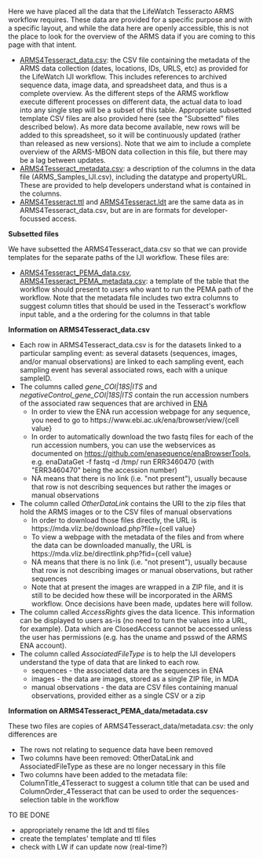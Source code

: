 Here we have placed all the data that the LifeWatch Tesseracto ARMS workflow requires. These data are provided for a specific purpose and with a specific layout, and while the data here are openly accessible, this is not the place to look for the overview of the ARMS data if you are coming to this page with that intent. 

* [ARMS4Tesseract_data.csv](https://raw.githubusercontent.com/arms-mbon/Data/main/LifeWatch/ARMS4Tesseract_data.csv): the CSV file containing the metadata of the ARMS data collection (dates, locations, IDs, URLS, etc) as provided for the LifeWatch IJI workflow. This includes references to archived sequence data, image data, and spreadsheet data, and thus is a complete overview. As the different steps of the ARMS workflow execute different processes on different data, the actual data to load into any single step will be a subset of this table. Appropriate subsetted template CSV files are also provided here (see the "Subsetted" files described below). As more data become available, new rows will be added to this spreadsheet, so it will be continuously updated (rather than released as new versions). Note that we aim to include a complete overview of the ARMS-MBON data collection in this file, but there may be a lag between updates. 
* [ARMS4Tesseract_metadata.csv](https://raw.githubusercontent.com/arms-mbon/Data/main/LifeWatch/ARMS4Tesseract_metadata.csv): a description of the columns in the data file (ARMS_Samples_IJI.csv), including the datatype and propertyURL. These are provided to help developers understand what is contained in the columns. 
* [ARMS4Tesseract.ttl](https://raw.githubusercontent.com/arms-mbon/Data/main/LifeWatch/ARMS4Tesseract.ttl) and [ARMS4Tesseract.ldt](https://raw.githubusercontent.com/arms-mbon/Data/main/LifeWatch/ARMS4Tesseract.ldt) are the same data as in ARMS4Tesseract_data.csv, but are in are formats for developer-focussed access. 


**Subsetted files** 

We have subsetted the ARMS4Tesseract_data.csv so that we can provide templates for the separate paths of the IJI workflow. These files are:
* [ARMS4Tesseract_PEMA_data.csv](https://raw.githubusercontent.com/arms-mbon/Data/main/LifeWatch/ARMS4Tesseract_PEMA_data.csv), [ARMS4Tesseract_PEMA_metadata.csv](https://raw.githubusercontent.com/arms-mbon/Data/main/LifeWatch/ARMS4Tesseract_PEMA_metadata.csv): a template of the table that the workflow should present to users who want to run the PEMA path of the workflow. Note that the metadata file includes two extra columns to suggest column titles that should be used in the Tesseract's workflow input table, and a the ordering for the columns in that table
<!--
* ARMS4IJI_Template4Images_data.csv, ARMS4IJI_Template4Images_metadata.csv: is a template of the table that the workflow should present to users who want to run the Image analysis path of the workflow (which does not yet exist). Note that the metadata files includes additional information to that taken from the overview file (ARMS_Samples_IJI_description.csv), to carry information specific to displaying the data in the table in the Tesseracto workflow
* ARMS4IJI_Template4ManualObs_data.csv, ARMS4IJI_Template4ManualObs_metadata.csv: is a template of the table that the workflow should present to users who want to run the manual observations path of the workflow (which does not yet exist). Note that the metadata files includes additional information to that taken from the overview file (ARMS_Samples_IJI_description.csv), to carry information specific to displaying the data in the table in the Tesseracto workflow
-->

**Information on ARMS4Tesseract_data.csv**
* Each row in ARMS4Tesseract_data.csv is for the datasets linked to a particular sampling event: as several datasets (sequences, images, and/or manual observations) are linked to each sampling event, each sampling event has several associated rows, each with a unique sampleID. 
* The columns called _gene_COI|18S|ITS_ and _negativeControl_gene_COI|18S|ITS_ contain the run accession numbers of the associated raw sequences that are archived in [ENA](https://www.ebi.ac.uk/ena/browser/home)
    * In order to view the ENA run accession webpage for any sequence, you need to go to https<nowiki>://www<nowiki>.ebi<nowiki>.ac<nowiki>.uk/ena/browser/view/{cell value} 
    * In order to automatically download the two fastq files for each of the run accession numbers, you can use the webservices as documented on https://github.com/enasequence/enaBrowserTools, e.g. enaDataGet -f fastq -d /tmp/ run ERR3460470 (with "ERR3460470" being the accession number)
    * NA means that there is no link (i.e. "not present"), usually because that row is not describing sequences but rather the images or manual observations
* The column called _OtherDataLink_ contains the URI to the zip files that hold the ARMS images or to the CSV files of manual observations
    * In order to download those files directly, the URL is https<nowiki>://mda<nowiki>.vliz<nowiki>.be/download.php?file={cell value}
    * To view a webpage with the  metadata of the files and from where the data can be downloaded manually, the URL is https<nowiki>://mda<nowiki>.vliz<nowiki>.be/directlink.php?fid={cell value}
    * NA means that there is no link (i.e. "not present"), usually because that row is not describing images or manual observations, but rather sequences
    * Note that at present the images are wrapped in a ZIP file, and it is still to be decided how these will be incorporated in the ARMS workflow. Once decisions have been made, updates here will follow. 
* The column called _AccessRights_ gives the data licence. This information can be displayed to users as-is (no need to turn the values into a URL, for example). Data which are ClosedAccess cannot be accessed unless the user has permissions (e.g. has the uname and psswd of the ARMS ENA account).   
* The column called _AssociatedFileType_ is to help the IJI developers understand the type of data that are linked to each row. 
   * sequences - the associated data are the sequences in ENA
   * images - the data are images, stored as a single ZIP file, in MDA
   * manual observations - the data are CSV files containing manual observations, provided either as a single CSV or a zip

**Information on ARMS4Tesseract_PEMA_data/metadata.csv**
   
These two files are copies of ARMS4Tesseract_data/metadata.csv: the only differences are
   * The rows not relating to sequence data have been removed
   * Two columns have been removed: OtherDataLink and AssociatedFileType as these are no longer necessary in this file
   * Two columns have been added to the metadata file: ColumnTitle_4Tesseract to suggest a column title that can be used and ColumnOrder_4Tesseract that can be used to order the sequences-selection table in the workflow
   
   
TO BE DONE 
* appropriately rename the ldt and ttl files
* create the templates' template and ttl files
* check with LW if can update now (real-time?)


